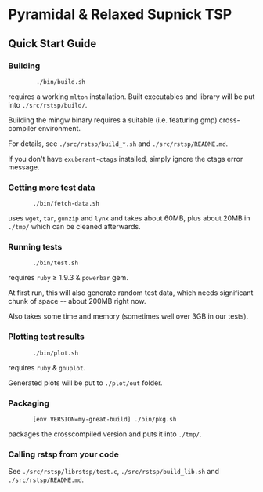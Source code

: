 # Pyramidal & Relaxed Supnick TSP

## Quick Start Guide

### Building

   ```
           ./bin/build.sh
   ```
   requires a working `mlton` installation.  Built executables and library
   will be put into `./src/rstsp/build/`.

   Building the mingw binary requires a suitable (i.e. featuring gmp)
   cross-compiler environment.

   For details, see `./src/rstsp/build_*.sh` and `./src/rstsp/README.md`.

   If you don't have `exuberant-ctags` installed, simply ignore the ctags error message.

### Getting more test data

   ```
          ./bin/fetch-data.sh
   ```
   uses `wget`, `tar`, `gunzip` and `lynx` and takes about 60MB,
   plus about 20MB in `./tmp/` which can be cleaned afterwards.

### Running tests

   ```
          ./bin/test.sh
   ```
   requires `ruby` ≥ 1.9.3 & `powerbar` gem.

   At first run, this will also generate random test data,
   which needs significant chunk of space -- about 200MB right now.

   Also takes some time and memory (sometimes well over 3GB in our tests).

### Plotting test results

   ```
          ./bin/plot.sh
   ```
   requires `ruby` & `gnuplot`.

   Generated plots will be put to `./plot/out` folder.

### Packaging

   ```
          [env VERSION=my-great-build] ./bin/pkg.sh
   ```
   packages the crosscompiled version and puts it into `./tmp/`.

### Calling rstsp from your code

   See `./src/rstsp/librstsp/test.c`, `./src/rstsp/build_lib.sh` and `./src/rstsp/README.md`.

